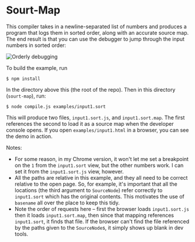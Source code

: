 # Sourt-Map

This compiler takes in a newline-separated list of numbers and produces a
program that logs them in sorted order, along with an accurate source map.  The
end result is that you can use the debugger to jump through the input numbers
in sorted order:

![Orderly debugging](https://raw.githubusercontent.com/jpolitz/source-map-experiments/master/debug.gif)

To build the example, run

```
$ npm install
```

In the directory above this (the root of the repo).  Then in this directory
(`sourt-map`), run:

```
$ node compile.js examples/input1.sort
```

This will produce two files, `input1.sort.js`, and `input1.sort.map`.  The
first references the second to load it as a source map when the developer
console opens.  If you open `examples/input1.html` in a browser, you can see
the demo in action.

Notes:

- For some reason, in my Chrome version, it won't let me set a breakpoint on
  the `1` from the `input1.sort` view, but the other numbers work.  I can set
  it from the `input1.sort.js` view, however.
- All the paths are relative in this example, and they all need to be correct
  relative to the open page.  So, for example, it's important that all the
  locations (the third argument to `SourceNode`) refer correctly to
  `input1.sort` which has the original contents.  This motivates the use of
  `basename` all over the place to keep this tidy.
- Note the order of requests here – first the browser loads `input1.sort.js`
  then it loads `input1.sort.map`, then since that mapping references
  `input1.sort`, it finds that file.  If the browser can't find the file
  referenced by the paths given to the `SourceNode`s, it simply shows up blank
  in dev tools.


